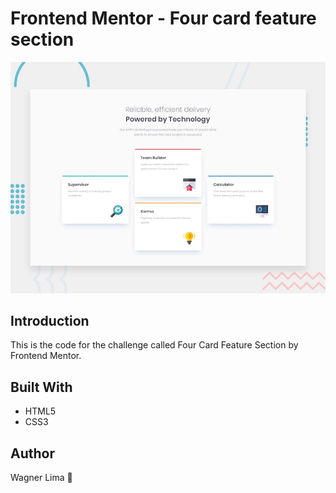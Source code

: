 # Frontend Mentor - Four card feature section

![Design preview for the Four card feature section coding challenge](./design/desktop-preview.jpg)

## Introduction

This is the code for the challenge called Four Card Feature Section by Frontend Mentor.

## Built With

- HTML5
- CSS3

## Author

Wagner Lima
     🚀
